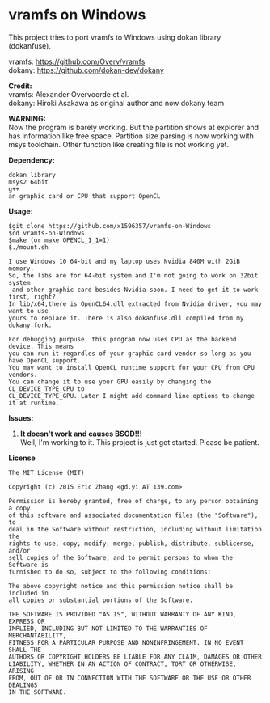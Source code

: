 vramfs on Windows
======
This project tries to port vramfs to Windows using dokan library (dokanfuse).  

vramfs: https://github.com/Overv/vramfs   
dokany: https://github.com/dokan-dev/dokany 

**Credit:**   
vramfs: Alexander Overvoorde et al.  
dokany: Hiroki Asakawa as original author
	 		 and now dokany team 

**WARNING:**  
Now the program is barely working. But the partition shows at explorer and
has information like free space. Partition size parsing is now working with
msys toolchain. Other function like creating file is not working yet.

**Dependency:**

	dokan library
	msys2 64bit
	g++
	an graphic card or CPU that support OpenCL

**Usage:**

	$git clone https://github.com/x1596357/vramfs-on-Windows
	$cd vramfs-on-Windows
	$make (or make OPENCL_1_1=1)
	$./mount.sh
   
	I use Windows 10 64-bit and my laptop uses Nvidia 840M with 2GiB memory. 
	So, the libs are for 64-bit system and I'm not going to work on 32bit system
	 and other graphic card besides Nvidia soon. I need to get it to work first, right?  
	In lib/x64,there is OpenCL64.dll extracted from Nvidia driver, you may want to use
	yours to replace it. There is also dokanfuse.dll compiled from my dokany fork.

	For debugging purpuse, this program now uses CPU as the backend device. This means
	you can run it regardles of your graphic card vendor so long as you have OpenCL support.
	You may want to install OpenCL runtime support for your CPU from CPU vendors.
	You can change it to use your GPU easily by changing the CL_DEVICE_TYPE_CPU to 
	CL_DEVICE_TYPE_GPU. Later I might add command line options to change it at runtime.

**Issues:**  

1. **It doesn't work and causes BSOD!!!**  
	Well, I'm working to it. This project is just got started. Please be patient.


**License**

    The MIT License (MIT)

    Copyright (c) 2015 Eric Zhang <gd.yi AT 139.com>

    Permission is hereby granted, free of charge, to any person obtaining a copy
    of this software and associated documentation files (the "Software"), to
    deal in the Software without restriction, including without limitation the
    rights to use, copy, modify, merge, publish, distribute, sublicense, and/or
    sell copies of the Software, and to permit persons to whom the Software is
    furnished to do so, subject to the following conditions:

    The above copyright notice and this permission notice shall be included in
    all copies or substantial portions of the Software.

    THE SOFTWARE IS PROVIDED "AS IS", WITHOUT WARRANTY OF ANY KIND, EXPRESS OR
    IMPLIED, INCLUDING BUT NOT LIMITED TO THE WARRANTIES OF MERCHANTABILITY,
    FITNESS FOR A PARTICULAR PURPOSE AND NONINFRINGEMENT. IN NO EVENT SHALL THE
    AUTHORS OR COPYRIGHT HOLDERS BE LIABLE FOR ANY CLAIM, DAMAGES OR OTHER
    LIABILITY, WHETHER IN AN ACTION OF CONTRACT, TORT OR OTHERWISE, ARISING
    FROM, OUT OF OR IN CONNECTION WITH THE SOFTWARE OR THE USE OR OTHER DEALINGS
    IN THE SOFTWARE.